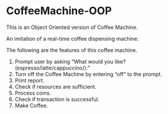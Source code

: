 # CoffeeMachine-OOP
This is an Object Oriented version of Coffee Machine.

An imitation of a real-time coffee dispensing machine.

The following are the features of this coffee machine.

1. Prompt user by asking “What would you like? (espresso/latte/cappuccino/):”
2. Turn off the Coffee Machine by entering “off” to the prompt.
3. Print report.
4. Check if resources are sufficient.
5. Process coins.
6. Check if transaction is successful.
7. Make Coffee.
